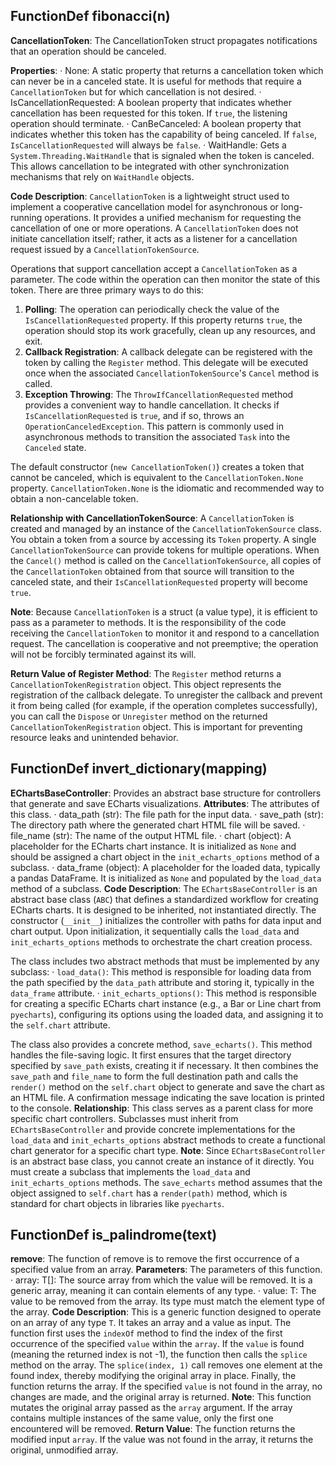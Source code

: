 ## FunctionDef fibonacci(n)
**CancellationToken**: The CancellationToken struct propagates notifications that an operation should be canceled.

**Properties**:
· None: A static property that returns a cancellation token which can never be in a canceled state. It is useful for methods that require a `CancellationToken` but for which cancellation is not desired.
· IsCancellationRequested: A boolean property that indicates whether cancellation has been requested for this token. If `true`, the listening operation should terminate.
· CanBeCanceled: A boolean property that indicates whether this token has the capability of being canceled. If `false`, `IsCancellationRequested` will always be `false`.
· WaitHandle: Gets a `System.Threading.WaitHandle` that is signaled when the token is canceled. This allows cancellation to be integrated with other synchronization mechanisms that rely on `WaitHandle` objects.

**Code Description**:
`CancellationToken` is a lightweight struct used to implement a cooperative cancellation model for asynchronous or long-running operations. It provides a unified mechanism for requesting the cancellation of one or more operations. A `CancellationToken` does not initiate cancellation itself; rather, it acts as a listener for a cancellation request issued by a `CancellationTokenSource`.

Operations that support cancellation accept a `CancellationToken` as a parameter. The code within the operation can then monitor the state of this token. There are three primary ways to do this:
1.  **Polling**: The operation can periodically check the value of the `IsCancellationRequested` property. If this property returns `true`, the operation should stop its work gracefully, clean up any resources, and exit.
2.  **Callback Registration**: A callback delegate can be registered with the token by calling the `Register` method. This delegate will be executed once when the associated `CancellationTokenSource`'s `Cancel` method is called.
3.  **Exception Throwing**: The `ThrowIfCancellationRequested` method provides a convenient way to handle cancellation. It checks if `IsCancellationRequested` is `true`, and if so, throws an `OperationCanceledException`. This pattern is commonly used in asynchronous methods to transition the associated `Task` into the `Canceled` state.

The default constructor (`new CancellationToken()`) creates a token that cannot be canceled, which is equivalent to the `CancellationToken.None` property. `CancellationToken.None` is the idiomatic and recommended way to obtain a non-cancelable token.

**Relationship with CancellationTokenSource**:
A `CancellationToken` is created and managed by an instance of the `CancellationTokenSource` class. You obtain a token from a source by accessing its `Token` property. A single `CancellationTokenSource` can provide tokens for multiple operations. When the `Cancel()` method is called on the `CancellationTokenSource`, all copies of the `CancellationToken` obtained from that source will transition to the canceled state, and their `IsCancellationRequested` property will become `true`.

**Note**:
Because `CancellationToken` is a struct (a value type), it is efficient to pass as a parameter to methods. It is the responsibility of the code receiving the `CancellationToken` to monitor it and respond to a cancellation request. The cancellation is cooperative and not preemptive; the operation will not be forcibly terminated against its will.

**Return Value of Register Method**:
The `Register` method returns a `CancellationTokenRegistration` object. This object represents the registration of the callback delegate. To unregister the callback and prevent it from being called (for example, if the operation completes successfully), you can call the `Dispose` or `Unregister` method on the returned `CancellationTokenRegistration` object. This is important for preventing resource leaks and unintended behavior.
## FunctionDef invert_dictionary(mapping)
**EChartsBaseController**: Provides an abstract base structure for controllers that generate and save ECharts visualizations.
**Attributes**: The attributes of this class.
· data_path (str): The file path for the input data.
· save_path (str): The directory path where the generated chart HTML file will be saved.
· file_name (str): The name of the output HTML file.
· chart (object): A placeholder for the ECharts chart instance. It is initialized as `None` and should be assigned a chart object in the `init_echarts_options` method of a subclass.
· data_frame (object): A placeholder for the loaded data, typically a pandas DataFrame. It is initialized as `None` and populated by the `load_data` method of a subclass.
**Code Description**: The `EChartsBaseController` is an abstract base class (`ABC`) that defines a standardized workflow for creating ECharts charts. It is designed to be inherited, not instantiated directly. The constructor (`__init__`) initializes the controller with paths for data input and chart output. Upon initialization, it sequentially calls the `load_data` and `init_echarts_options` methods to orchestrate the chart creation process.

The class includes two abstract methods that must be implemented by any subclass:
· `load_data()`: This method is responsible for loading data from the path specified by the `data_path` attribute and storing it, typically in the `data_frame` attribute.
· `init_echarts_options()`: This method is responsible for creating a specific ECharts chart instance (e.g., a Bar or Line chart from `pyecharts`), configuring its options using the loaded data, and assigning it to the `self.chart` attribute.

The class also provides a concrete method, `save_echarts()`. This method handles the file-saving logic. It first ensures that the target directory specified by `save_path` exists, creating it if necessary. It then combines the `save_path` and `file_name` to form the full destination path and calls the `render()` method on the `self.chart` object to generate and save the chart as an HTML file. A confirmation message indicating the save location is printed to the console.
**Relationship**: This class serves as a parent class for more specific chart controllers. Subclasses must inherit from `EChartsBaseController` and provide concrete implementations for the `load_data` and `init_echarts_options` abstract methods to create a functional chart generator for a specific chart type.
**Note**: Since `EChartsBaseController` is an abstract base class, you cannot create an instance of it directly. You must create a subclass that implements the `load_data` and `init_echarts_options` methods. The `save_echarts` method assumes that the object assigned to `self.chart` has a `render(path)` method, which is standard for chart objects in libraries like `pyecharts`.
## FunctionDef is_palindrome(text)
**remove**: The function of remove is to remove the first occurrence of a specified value from an array.
**Parameters**: The parameters of this function.
· array: T[]: The source array from which the value will be removed. It is a generic array, meaning it can contain elements of any type.
· value: T: The value to be removed from the array. Its type must match the element type of the array.
**Code Description**: This is a generic function designed to operate on an array of any type `T`. It takes an array and a value as input. The function first uses the `indexOf` method to find the index of the first occurrence of the specified `value` within the `array`. If the `value` is found (meaning the returned index is not -1), the function then calls the `splice` method on the array. The `splice(index, 1)` call removes one element at the found index, thereby modifying the original array in place. Finally, the function returns the array. If the specified `value` is not found in the array, no changes are made, and the original array is returned.
**Note**: This function mutates the original array passed as the `array` argument. If the array contains multiple instances of the same value, only the first one encountered will be removed.
**Return Value**: The function returns the modified input `array`. If the value was not found in the array, it returns the original, unmodified array.

